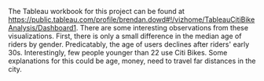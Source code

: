 The Tableau workbook for this project can be found at https://public.tableau.com/profile/brendan.dowd#!/vizhome/TableauCitiBikeAnalysis/Dashboard1.
There are some interesting observations from these visualizations. First, there is only a small difference in the median age of riders by gender. Predicatably, the age of users declines after riders' early 30s. Interestingly, few people younger than 22 use Citi Bikes. Some explanations for this could be age, money, need to travel far distances in the city.  
